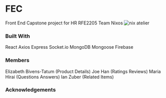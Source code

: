 # FEC
Front End Capstone project for HR RFE2205 Team Nixos
![nix atelier](https://raw.githubusercontent.com/rfe-nixos/FEC/main/client/public/public/icons/nixatelier.png)

### Built With
React
Axios
Express
Socket.io
MongoDB
Mongoose
Firebase

### Members
Elizabeth Bivens-Tatum (Product Details)
Joe Han (Ratings Reviews)
Maria Hirai (Questions Answers)
Ian Zuber (Related Items)

### Acknowledgements